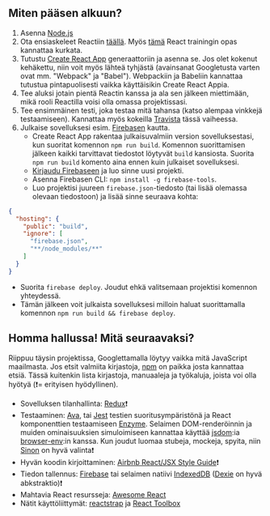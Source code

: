 ## Miten pääsen alkuun?

1. Asenna [Node.js](https://nodejs.org/en/)
2. Ota ensiaskeleet Reactiin [täällä](https://facebook.github.io/react/docs/hello-world.html). Myös [tämä](https://reacttraining.com/online/react-fundamentals) React trainingin opas kannattaa kurkata.
3. Tutustu [Create React App](https://github.com/facebookincubator/create-react-app) generaattoriin ja asenna se. Jos olet kokenut kehäkettu, niin voit myös lähteä tyhjästä (avainsanat Googletusta varten ovat mm. "Webpack" ja "Babel"). Webpackiin ja Babeliin kannattaa tutustua pintapuolisesti vaikka käyttäisikin Create React Appia.
4. Tee aluksi jotain pientä Reactin kanssa ja ala sen jälkeen miettimään, mikä rooli Reactilla voisi olla omassa projektissasi.
5. Tee ensimmäinen testi, joka testaa mitä tahansa (katso alempaa vinkkejä testaamiseen). Kannattaa myös kokeilla [Travista](https://travis-ci.org/) tässä vaiheessa.
6. Julkaise sovelluksesi esim. [Firebasen](https://firebase.google.com/docs/hosting/quickstart) kautta.
   * Create React App rakentaa julkaisuvalmiin version sovelluksestasi, kun suoritat komennon `npm run build`. Komennon suorittamisen jälkeen kaikki tarvittavat tiedostot löytyvät `build` kansiosta. Suorita `npm run build` komento aina ennen kuin julkaiset sovelluksesi.
   * [Kirjaudu Firebaseen](https://console.firebase.google.com/) ja luo sinne uusi projekti.
   * Asenna Firebasen CLI: `npm install -g firebase-tools`.
   * Luo projektisi juureen `firebase.json`-tiedosto (tai lisää olemassa olevaan tiedostoon) ja lisää sinne seuraava kohta:
```json
{
  "hosting": {
    "public": "build",
    "ignore": [
      "firebase.json",
      "**/node_modules/**"
    ]
  }
}
```
   * Suorita `firebase deploy`. Joudut ehkä valitsemaan projektisi komennon yhteydessä.
   * Tämän jälkeen voit julkaista sovelluksesi milloin haluat suorittamalla komennon `npm run build && firebase deploy`.

## Homma hallussa! Mitä seuraavaksi?

Riippuu täysin projektissa, Googlettamalla löytyy vaikka mitä JavaScript maailmasta. Jos etsit valmiita kirjastoja, [npm](https://www.npmjs.com/) on paikka josta kannattaa etsiä. Tässä kuitenkin lista kirjastoja, manuaaleja ja työkaluja, joista voi olla hyötyä (:exclamation:= erityisen hyödyllinen).

* Sovelluksen tilanhallinta: [Redux](http://redux.js.org/)❗️ 
* Testaaminen: [Ava](https://github.com/avajs/ava), tai [Jest](https://facebook.github.io/jest/) testien suoritusympäristönä ja React komponenttien testaamiseen [Enzyme](https://github.com/airbnb/enzyme). Selaimen DOM-renderöinnin ja muiden ominaisuuksien simuloimiseen kannattaa käyttää [jsdom](https://github.com/tmpvar/jsdom):ia [browser-env](https://github.com/lukechilds/browser-env):in kanssa. Kun joudut luomaa stubeja, mockeja, spyita, niin [Sinon](http://sinonjs.org/) on hyvä valinta❗️   
* Hyvän koodin kirjoittaminen: [Airbnb React/JSX Style Guide](https://github.com/airbnb/javascript/tree/master/react)❗️
* Tiedon tallennus: [Firebase](https://firebase.google.com/) tai selaimen natiivi [IndexedDB](https://developer.mozilla.org/en-US/docs/Web/API/IndexedDB_API) ([Dexie](http://dexie.org/) on hyvä abkstraktio)❗️
* Mahtavia React resursseja: [Awesome React](https://github.com/enaqx/awesome-react)
* Nätit käyttöliittymät: [reactstrap](https://reactstrap.github.io/) ja [React Toolbox](http://react-toolbox.com/#/) 